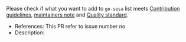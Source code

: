 Please check if what you want to add to `go-sesa` list meets [Contribution guidelines](https://github.com/sesanetwork/go-sesa/blob/master/CONTRIBUTING.md#contribution-guidelines), [maintainers note](https://github.com/sesanetwork/go-sesa/blob/master/CONTRIBUTING.md#maintainers) and [Quality standard](https://github.com/sesanetwork/go-sesa/blob/master/CONTRIBUTING.md#quality-standard).

- References: This PR refer to issue number no
- Description:
